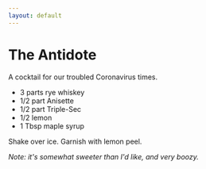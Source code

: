 ```yaml
---
layout: default
---
```


# The Antidote

A cocktail for our troubled Coronavirus times. 

* 3 parts rye whiskey
* 1/2 part Anisette
* 1/2 part Triple-Sec
* 1/2 lemon
* 1 Tbsp maple syrup

Shake over ice. Garnish with lemon peel. 

_Note: it's somewhat sweeter than I'd like, and very boozy._
